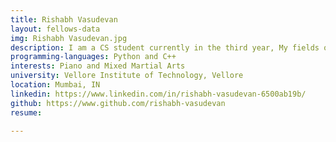 ```yaml
---
title: Rishabh Vasudevan
layout: fellows-data
img: Rishabh Vasudevan.jpg
description: I am a CS student currently in the third year, My fields of Interest are Machine Learning and Artificial Intelligence. I like learning and exploring new technologies.
programming-languages: Python and C++
interests: Piano and Mixed Martial Arts
university: Vellore Institute of Technology, Vellore
location: Mumbai, IN
linkedin: https://www.linkedin.com/in/rishabh-vasudevan-6500ab19b/
github: https://www.github.com/rishabh-vasudevan
resume:

---
```


